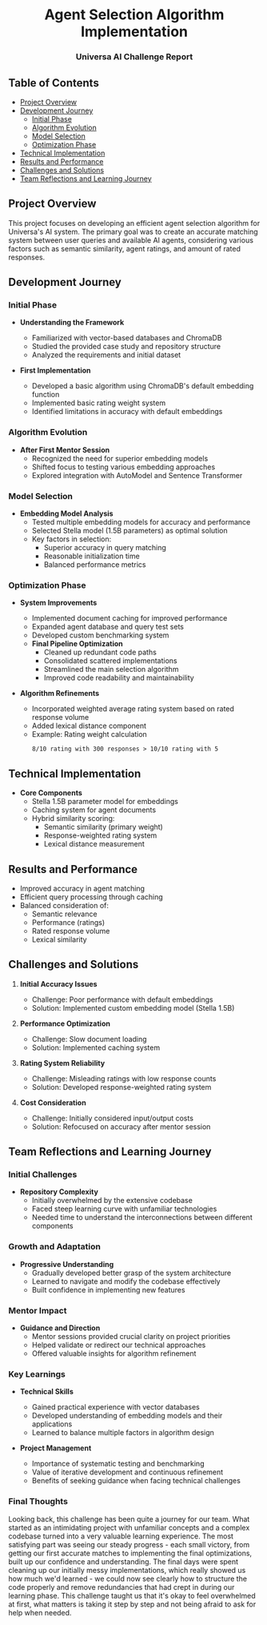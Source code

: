 <div align="center">
<h1>Agent Selection Algorithm Implementation</h1>
<h3>Universa AI Challenge Report</h3>
</div>

## Table of Contents
- [Project Overview](#project-overview)
- [Development Journey](#development-journey)
  - [Initial Phase](#initial-phase)
  - [Algorithm Evolution](#algorithm-evolution)
  - [Model Selection](#model-selection)
  - [Optimization Phase](#optimization-phase)
- [Technical Implementation](#technical-implementation)
- [Results and Performance](#results-and-performance)
- [Challenges and Solutions](#challenges-and-solutions)
- [Team Reflections and Learning Journey](#team-reflections-and-learning-journey)

## Project Overview
This project focuses on developing an efficient agent selection algorithm for Universa's AI system. The primary goal was to create an accurate matching system between user queries and available AI agents, considering various factors such as semantic similarity, agent ratings, and amount of rated responses.

## Development Journey

### Initial Phase
- **Understanding the Framework**
  - Familiarized with vector-based databases and ChromaDB
  - Studied the provided case study and repository structure
  - Analyzed the requirements and initial dataset

- **First Implementation**
  - Developed a basic algorithm using ChromaDB's default embedding function
  - Implemented basic rating weight system
  - Identified limitations in accuracy with default embeddings

### Algorithm Evolution
- **After First Mentor Session**
  - Recognized the need for superior embedding models
  - Shifted focus to testing various embedding approaches
  - Explored integration with AutoModel and Sentence Transformer

### Model Selection
- **Embedding Model Analysis**
  - Tested multiple embedding models for accuracy and performance
  - Selected Stella model (1.5B parameters) as optimal solution
  - Key factors in selection:
    - Superior accuracy in query matching
    - Reasonable initialization time
    - Balanced performance metrics

### Optimization Phase
- **System Improvements**
  - Implemented document caching for improved performance
  - Expanded agent database and query test sets
  - Developed custom benchmarking system
  - **Final Pipeline Optimization**
    - Cleaned up redundant code paths
    - Consolidated scattered implementations
    - Streamlined the main selection algorithm
    - Improved code readability and maintainability

- **Algorithm Refinements**
  - Incorporated weighted average rating system based on rated response volume
  - Added lexical distance component
  - Example: Rating weight calculation
    ```
    8/10 rating with 300 responses > 10/10 rating with 5 
    ```

## Technical Implementation
- **Core Components**
  - Stella 1.5B parameter model for embeddings
  - Caching system for agent documents
  - Hybrid similarity scoring:
    - Semantic similarity (primary weight)
    - Response-weighted rating system
    - Lexical distance measurement

## Results and Performance
- Improved accuracy in agent matching
- Efficient query processing through caching
- Balanced consideration of:
  - Semantic relevance
  - Performance (ratings)
  - Rated response volume
  - Lexical similarity

## Challenges and Solutions
1. **Initial Accuracy Issues**
   - Challenge: Poor performance with default embeddings
   - Solution: Implemented custom embedding model (Stella 1.5B)

2. **Performance Optimization**
   - Challenge: Slow document loading
   - Solution: Implemented caching system

3. **Rating System Reliability**
   - Challenge: Misleading ratings with low response counts
   - Solution: Developed response-weighted rating system

4. **Cost Consideration**
   - Challenge: Initially considered input/output costs
   - Solution: Refocused on accuracy after mentor session

## Team Reflections and Learning Journey

### Initial Challenges
- **Repository Complexity**
  - Initially overwhelmed by the extensive codebase
  - Faced steep learning curve with unfamiliar technologies
  - Needed time to understand the interconnections between different components

### Growth and Adaptation
- **Progressive Understanding**
  - Gradually developed better grasp of the system architecture
  - Learned to navigate and modify the codebase effectively
  - Built confidence in implementing new features

### Mentor Impact
- **Guidance and Direction**
  - Mentor sessions provided crucial clarity on project priorities
  - Helped validate or redirect our technical approaches
  - Offered valuable insights for algorithm refinement

### Key Learnings
- **Technical Skills**
  - Gained practical experience with vector databases
  - Developed understanding of embedding models and their applications
  - Learned to balance multiple factors in algorithm design

- **Project Management**
  - Importance of systematic testing and benchmarking
  - Value of iterative development and continuous refinement
  - Benefits of seeking guidance when facing technical challenges

### Final Thoughts
Looking back, this challenge has been quite a journey for our team. What started as an intimidating project with unfamiliar concepts and a complex codebase turned into a very valuable learning experience. The most satisfying part was seeing our steady progress - each small victory, from getting our first accurate matches to implementing the final optimizations, built up our confidence and understanding. The final days were spent cleaning up our initially messy implementations, which really showed us how much we'd learned - we could now see clearly how to structure the code properly and remove redundancies that had crept in during our learning phase. This challenge taught us that it's okay to feel overwhelmed at first, what matters is taking it step by step and not being afraid to ask for help when needed.